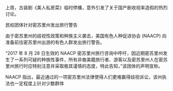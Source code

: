 上周，古装剧《美人私房菜》临时停播，意外引发了关于国产剧收视率造假的热烈讨论。

民权团体针对密苏里州发出旅行警告

由于密苏里州的歧视性政策和种族主义袭击，美国有色人种促进协会 (NAACP) 向准备前往密苏里州出游的有色人群发出旅行警告。

“2017 年 8 月 28 日生效的 NAACP 密苏里州旅行咨询中呼吁，因近期密苏里州发生了一系列可疑的种族性事件，所有非裔美籍旅行者、游客以及密苏里州人在密苏里州旅行时应特别注意并采取极其谨慎的态度，特此告知，”该团体的声明宣称。

NAACP 指出，最近通过的一项密苏里州法律使得人们更难赢得歧视诉讼，该州执法也一定程度上针对少数群体
